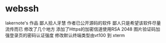 # webssh
lakernote's 作品
鄙人拾人牙慧
作者已公开源码的软件
鄙人只是希望该软件尽量流传而已
修改了几个地方
添加了Https的加密信道使用RSA 2048 图片验证码加强登录页的密码认证强度
修改默认终端类型由vt100 到 xterm
